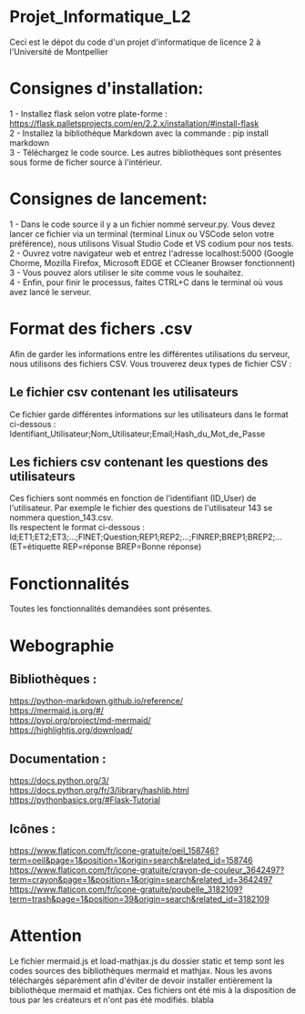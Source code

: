 # Projet_Informatique_L2

Ceci est le dépot du code d'un projet d'informatique de licence 2 à l'Université de Montpellier

# Consignes d'installation:

1 - Installez flask selon votre plate-forme : https://flask.palletsprojects.com/en/2.2.x/installation/#install-flask <br/>
2 - Installez la bibliothèque Markdown avec la commande : pip install markdown <br/>
3 - Téléchargez le code source. Les autres bibliothèques sont présentes sous forme de ficher source à l'intérieur. <br/>

# Consignes de lancement:

1 - Dans le code source il y a un fichier nommé serveur.py. Vous devez lancer ce fichier via un terminal (terminal Linux ou VSCode selon votre préférence), nous utilisons Visual Studio Code et VS codium pour nos tests. <br/>
2 - Ouvrez votre navigateur web et entrez l'adresse localhost:5000 (Google Chorme, Mozilla Firefox, Microsoft EDGE et CCleaner Browser fonctionnent) <br/>
3 - Vous pouvez alors utiliser le site comme vous le souhaitez. <br/>
4 - Enfin, pour finir le processus, faites CTRL+C dans le terminal où vous avez lancé le serveur. <br/>

# Format des fichers .csv

Afin de garder les informations entre les différentes utilisations du serveur, nous utilisons des fichiers CSV. Vous trouverez deux types de fichier CSV :

## Le fichier csv contenant les utilisateurs

Ce fichier garde différentes informations sur les utilisateurs dans le format ci-dessous : <br/>
Identifiant_Utilisateur;Nom_Utilisateur;Email;Hash_du_Mot_de_Passe

## Les fichiers csv contenant les questions des utilisateurs

Ces fichiers sont nommés en fonction de l'identifiant (ID_User) de l'utilisateur. Par exemple le fichier des questions de l'utilisateur 143 se nommera question_143.csv.<br/>
Ils respectent le format ci-dessous :<br/>
Id;ET1;ET2;ET3;...;FINET;Question;REP1;REP2;...;FINREP;BREP1;BREP2;...     (ET=étiquette REP=réponse BREP=Bonne réponse)<br/>

# Fonctionnalités

Toutes les fonctionnalités demandées sont présentes.

# Webographie

## Bibliothèques :
https://python-markdown.github.io/reference/<br/>
https://mermaid.js.org/#/<br/>
https://pypi.org/project/md-mermaid/<br/>
https://highlightjs.org/download/<br/>

## Documentation :
https://docs.python.org/3/<br/>
https://docs.python.org/fr/3/library/hashlib.html<br/>
https://pythonbasics.org/#Flask-Tutorial<br/>

## Icônes :
https://www.flaticon.com/fr/icone-gratuite/oeil_158746?term=oeil&page=1&position=1&origin=search&related_id=158746
https://www.flaticon.com/fr/icone-gratuite/crayon-de-couleur_3642497?term=crayon&page=1&position=1&origin=search&related_id=3642497
https://www.flaticon.com/fr/icone-gratuite/poubelle_3182109?term=trash&page=1&position=39&origin=search&related_id=3182109

# Attention
Le fichier mermaid.js et load-mathjax.js du dossier static et temp sont les codes sources des bibliothèques mermaid et mathjax. Nous les avons téléchargés séparément 
afin d'éviter de devoir installer entièrement la bibliothèque mermaid et mathjax. Ces fichiers ont été mis à la disposition de tous par les créateurs et n'ont pas été modifiés.
blabla
